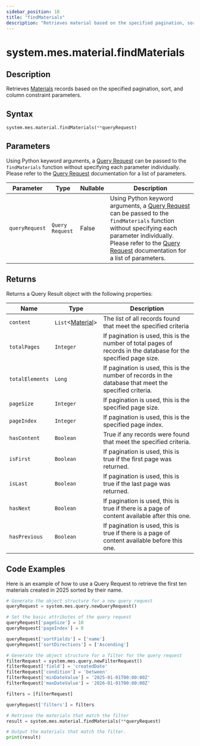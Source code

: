 ```yaml
---
sidebar_position: 18
title: "findMaterials"
description: "Retrieves material based on the specified pagination, sort, and column constraint parameters."
---
```


# system.mes.material.findMaterials

## Description

Retrieves [Materials](../../data-model/material-model/material) records based on the specified pagination, sort, and column constraint parameters.

## Syntax

```python
system.mes.material.findMaterials(**queryRequest)
```

## Parameters

Using Python keyword arguments, a [Query Request](../query-script-api/new-query-request) can be passed to the `findMaterials` function
without specifying each parameter individually. Please refer to the [Query Request](../query-script-api/new-query-request) documentation for a list of parameters.

| Parameter      | Type            | Nullable | Description                                                                                                                                                                                                                                                                                       |
|----------------|-----------------|----------|---------------------------------------------------------------------------------------------------------------------------------------------------------------------------------------------------------------------------------------------------------------------------------------------------|
| `queryRequest` | `Query Request` | False    | Using Python keyword arguments, a [Query Request](../query-script-api/query-request) can be passed to the `findMaterials` function without specifying each parameter individually. Please refer to the [Query Request](../query-script-api/query-request) documentation for a list of parameters. |


## Returns

Returns a Query Result object with the following properties:

| Name            | Type                                                               | Description                                                                                                      |
|-----------------|--------------------------------------------------------------------|------------------------------------------------------------------------------------------------------------------|
| `content`       | `List`&lt;[Material](../../data-model/material-model/material)&gt; | The list of all records found that meet the specified criteria                                                   |
| `totalPages`    | `Integer`                                                          | If pagination is used, this is the number of total pages of records in the database for the specified page size. |
| `totalElements` | `Long`                                                             | If pagination is used, this is the number of records in the database that meet the specified criteria.           |
| `pageSize`      | `Integer`                                                          | If pagination is used, this is the specified page size.                                                          |
| `pageIndex`     | `Integer`                                                          | If pagination is used, this is the specified page index.                                                         |
| `hasContent`    | `Boolean`                                                          | True if any records were found that meet the specified criteria.                                                 |
| `isFirst`       | `Boolean`                                                          | If pagination is used, this is true if the first page was returned.                                              |
| `isLast`        | `Boolean`                                                          | If pagination is used, this is true if the last page was returned.                                               |
| `hasNext`       | `Boolean`                                                          | If pagination is used, this is true if there is a page of content available after this one.                      |
| `hasPrevious`   | `Boolean`                                                          | If pagination is used, this is true if there is a page of content available before this one.                     |

## Code Examples

Here is an example of how to use a Query Request to retrieve the first ten materials created in 2025 sorted by their
name.

```python
# Generate the object structure for a new query request
queryRequest = system.mes.query.newQueryRequest()

# Set the basic attributes of the query request
queryRequest['pageSize'] = 10
queryRequest['pageIndex'] = 0

queryRequest['sortFields'] = ['name']
queryRequest['sortDirections'] = ['Ascending']

# Generate the object structure for a filter for the query request
filterRequest = system.mes.query.newFilterRequest()
filterRequest['field'] = 'createdDate'
filterRequest['condition'] = 'between'
filterRequest['minDateValue'] = '2025-01-01T00:00:00Z'
filterRequest['maxDateValue'] = '2026-01-01T00:00:00Z'

filters = [filterRequest]

queryRequest['filters'] = filters

# Retrieve the materials that match the filter
result = system.mes.material.findMaterials(**queryRequest)

# Output the materials that match the filter.
print(result)
```
